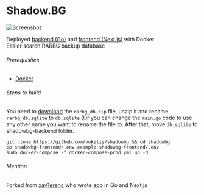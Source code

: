 # Shadow.BG
![Screenshot](https://i.imgur.com/FAC6GCC.png)

Deployed [backend (Go)](https://github.com/vukilis/shadowbg-backend/tree/79ceaa36b6e2d467096a517f37763a003b988292) and [frontend (Next.js)](https://github.com/vukilis/shadowbg-frontend/tree/75e62fd98c505adfc0286de03e944481b43859c7) with Docker  
Easier search RARBG backup database

###### Prerequisites
- [Docker](https://docs.docker.com/desktop/)

###### Steps to build
You need to [download]() the `rarbg_db.zip` file, unzip it and rename `rarbg_db.sqlite` to `db.sqlite` (Or you can change the `main.go` code to use any other name you want to rename the file to. After that, move `db.sqlite` to shadowbg-backend folder.
````
git clone https://github.com/vukilis/shadowbg && cd shadowbg
cp shadowbg-frontend/.env.example shadowbg-frontend/.env
sudo docker-compose -f docker-compose-prod.yml up -d
````
###### Mention
Forked from [xav1erenc](https://github.com/xav1erenc) who wrote app in Go and Next.js
